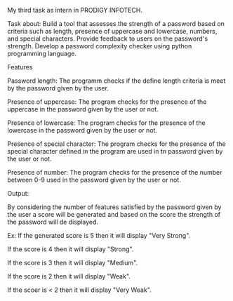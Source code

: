 My third task as intern in PRODIGY INFOTECH.

Task about: Build a tool that assesses the strength of a password based on criteria such as length, presence of uppercase and lowercase, numbers, and special characters. Provide feedback to users on the password's strength. Develop a password complexity checker using python programming language.

Features

Password length: The programm checks if the define length criteria is meet by the password given by the user.

Presence of uppercase: The program checks for the presence of the uppercase in the password given by the user or not.

Presence of lowercase: The program checks for the presence of the lowercase in the password given by the user or not.

Presence of special character: The program checks for the presence of the special character defined in the program are used in tn password given by the user or not.

Presence of number: The program checks for the presence of the number between 0-9 used in the password given by the user or not.

Output:

By considering the number of features satisfied by the password given by the user a score will be generated and based on the score the strength of the password will de displayed.

Ex: If the generated score is 5 then it will display "Very Strong".

If the score is 4 then it will display "Strong".

If the score is 3 then it will display "Medium".

If the score is 2 then it will display "Weak".

If the scoer is < 2 then it will display "Very Weak".
